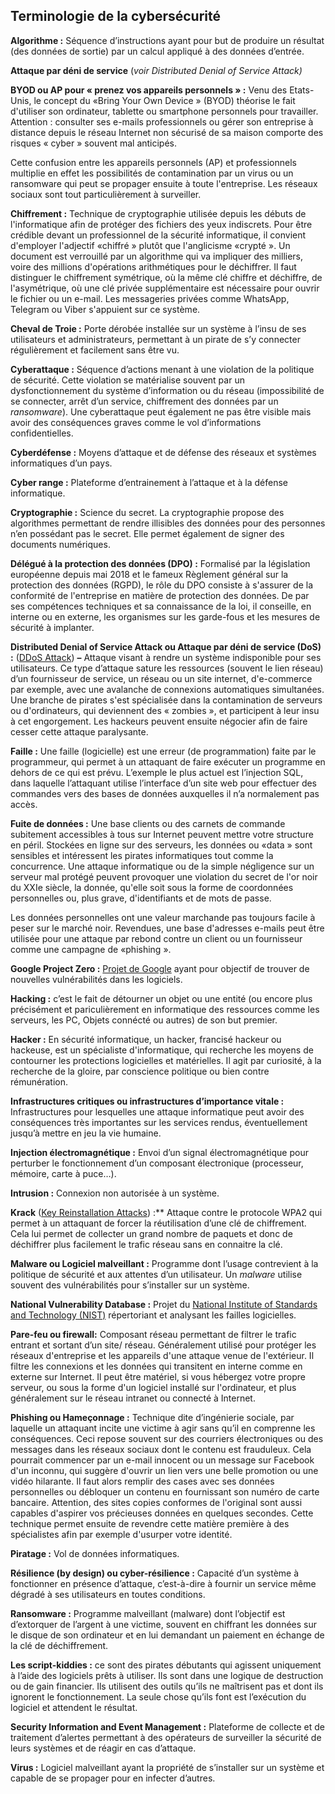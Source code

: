 ## Terminologie de la cybersécurité

**Algorithme :**  Séquence d’instructions ayant pour but de produire un résultat (des données de sortie) par un calcul appliqué à des données d’entrée.

**Attaque par déni de service**  (_voir Distributed Denial of Service Attack)_

**BYOD ou AP pour « prenez vos appareils personnels » :** Venu des Etats-Unis, le concept du «Bring Your Own Device » (BYOD) théorise le fait d'utiliser son ordinateur, tablette ou smartphone personnels pour travailler. Attention : consulter ses e-mails professionnels ou gérer son entreprise à distance depuis le réseau Internet non sécurisé de sa maison comporte des risques « cyber » souvent mal anticipés.

Cette confusion entre les appareils personnels (AP) et professionnels multiplie en effet les possibilités de contamination par un virus ou un ransomware qui peut se propager ensuite à toute l'entreprise. Les réseaux sociaux sont tout particulièrement à surveiller.

**Chiffrement :** Technique de cryptographie utilisée depuis les débuts de l'informatique afin de protéger des fichiers des yeux indiscrets. Pour être crédible devant un professionnel de la sécurité informatique, il convient d'employer l'adjectif «chiffré » plutôt que l'anglicisme «crypté ».
Un document est verrouillé par un algorithme qui va impliquer des milliers, voire des millions d'opérations arithmétiques pour le déchiffrer. Il faut distinguer le chiffrement symétrique, où la même clé chiffre et déchiffre, de l'asymétrique, où une clé privée supplémentaire est nécessaire pour ouvrir le fichier ou un e-mail. Les messageries privées comme WhatsApp, Telegram ou Viber s'appuient sur ce système.

**Cheval de Troie  :**  Porte dérobée installée sur un système à l’insu de ses utilisateurs et administrateurs, permettant à un pirate de s’y connecter régulièrement et facilement sans être vu.

**Cyberattaque :**  Séquence d’actions menant à une violation de la politique de sécurité. Cette violation se matérialise souvent par un dysfonctionnement du système d’information ou du réseau (impossibilité de se connecter, arrêt d’un service, chiffrement des données par un  _ransomware_). Une cyberattaque peut également ne pas être visible mais avoir des conséquences graves comme le vol d’informations confidentielles.

**Cyberdéfense :**  Moyens d’attaque et de défense des réseaux et systèmes informatiques d’un pays.

**Cyber range :**  Plateforme d’entrainement à l’attaque et à la défense informatique.

**Cryptographie :**  Science du secret. La cryptographie propose des algorithmes permettant de rendre illisibles des données pour des personnes n’en possédant pas le secret. Elle permet également de signer des documents numériques.

**Délégué à la protection des données (DPO) :** Formalisé par la législation européenne depuis mai 2018 et le fameux Règlement général sur la protection des données (RGPD), le rôle du DPO consiste à s'assurer de la conformité de l'entreprise en matière de protection des données. De par ses compétences techniques et sa connaissance de la loi, il conseille, en interne ou en externe, les organismes sur les garde-fous et les mesures de sécurité à implanter.

**Distributed Denial of Service Attack ou Attaque par déni de service (DoS) :**  ([DDoS Attack](https://www.ssi.gouv.fr/uploads/2015/03/NP_Guide_DDoS.pdf)) **–**  Attaque visant à rendre un système indisponible pour ses utilisateurs. Ce type d’attaque sature les ressources (souvent le lien réseau) d’un fournisseur de service, un réseau ou un site internet, d'e-commerce par exemple, avec une avalanche de connexions automatiques simultanées. Une branche de pirates s'est spécialisée dans la contamination de serveurs ou d'ordinateurs, qui deviennent des « zombies », et participent à leur insu à cet engorgement. Les hackeurs peuvent ensuite négocier afin de faire cesser cette attaque paralysante.

**Faille :**  Une faille (logicielle) est une erreur (de programmation) faite par le programmeur, qui permet à un attaquant de faire exécuter un programme en dehors de ce qui est prévu. L’exemple le plus actuel est l’injection SQL, dans laquelle l’attaquant utilise l’interface d’un site web pour effectuer des commandes vers des bases de données auxquelles il n’a normalement pas accès.

**Fuite de données :** Une base clients ou des carnets de commande subitement accessibles à tous sur Internet peuvent mettre votre structure en péril. Stockées en ligne sur des serveurs, les données ou «data » sont sensibles et intéressent les pirates informatiques tout comme la concurrence. Une attaque informatique ou de la simple négligence sur un serveur mal protégé peuvent provoquer une violation du secret de l'or noir du XXIe siècle, la donnée, qu'elle soit sous la forme de coordonnées personnelles ou, plus grave, d'identifiants et de mots de passe.

Les données personnelles ont une valeur marchande pas toujours facile à peser sur le marché noir. Revendues, une base d'adresses e-mails peut être utilisée pour une attaque par rebond contre un client ou un fournisseur comme une campagne de «phishing ».

**Google Project Zero :**  [Projet de Google](https://googleprojectzero.blogspot.fr/)  ayant pour objectif de trouver de nouvelles vulnérabilités dans les logiciels.

**Hacking :** c’est le fait de détourner un objet ou une entité (ou encore plus précisément et pariculièrement en informatique des ressources comme les serveurs, les PC, Objets connécté ou autres) de son but premier.

**Hacker :** En sécurité informatique, un hacker, francisé hackeur ou hackeuse, est un spécialiste d'informatique, qui recherche les moyens de contourner les protections logicielles et matérielles. Il agit par curiosité, à la recherche de la gloire, par conscience politique ou bien contre rémunération.

**Infrastructures critiques ou infrastructures d’importance vitale :**  Infrastructures pour lesquelles une attaque informatique peut avoir des conséquences très importantes sur les services rendus, éventuellement jusqu’à mettre en jeu la vie humaine.

**Injection électromagnétique :**  Envoi d’un signal électromagnétique pour perturber le fonctionnement d’un composant électronique (processeur, mémoire, carte à puce…).

**Intrusion  :**  Connexion non autorisée à un système.

**Krack** ([Key Reinstallation Attacks](https://www.krackattacks.com/)) :**  Attaque contre le protocole WPA2 qui permet à un attaquant de forcer la réutilisation d’une clé de chiffrement. Cela lui permet de collecter un grand nombre de paquets et donc de déchiffrer plus facilement le trafic réseau sans en connaitre la clé.

**Malware ou Logiciel malveillant :**  Programme dont l’usage contrevient à la politique de sécurité et aux attentes d’un utilisateur. Un  _malware_  utilise souvent des vulnérabilités pour s’installer sur un système.

**National Vulnerability Database :**  Projet du  [National Institute of Standards and Technology (NIST)](https://nvd.nist.gov/)  répertoriant et analysant les failles logicielles.

**Pare-feu  ou firewall:**  Composant réseau permettant de filtrer le trafic entrant et sortant d’un site/ réseau.
Généralement utilisé pour protéger les réseaux d'entreprise et les appareils d'une attaque venue de l'extérieur. Il filtre les connexions et les données qui transitent en interne comme en externe sur Internet.
Il peut être matériel, si vous hébergez votre propre serveur, ou sous la forme d'un logiciel installé sur l'ordinateur, et plus généralement sur le réseau intranet ou connecté à Internet.

**Phishing  ou Hameçonnage :**  Technique dite d’ingénierie sociale, par laquelle un attaquant incite une victime à agir sans qu’il en comprenne les conséquences. Ceci repose souvent sur des courriers électroniques ou des messages dans les réseaux sociaux dont le contenu est frauduleux.
Cela pourrait commencer par un e-mail innocent ou un message sur Facebook d'un inconnu, qui suggère d'ouvrir un lien vers une belle promotion ou une vidéo hilarante. Il faut alors remplir des cases avec ses données personnelles ou débloquer un contenu en fournissant son numéro de carte bancaire.
Attention, des sites copies conformes de l'original sont aussi capables d'aspirer vos précieuses données en quelques secondes. Cette technique permet ensuite de revendre cette matière première à des spécialistes afin par exemple d'usurper votre identité.

**Piratage :**  Vol de données informatiques.

**Résilience (by design) ou cyber-résilience :**  Capacité d’un système à fonctionner en présence d’attaque, c’est-à-dire à fournir un service même dégradé à ses utilisateurs en toutes conditions.

**Ransomware :**  Programme malveillant (malware) dont l’objectif est d’extorquer de l’argent à une victime, souvent en chiffrant les données sur le disque de son ordinateur et en lui demandant un paiement en échange de la clé de déchiffrement.

**Les script-kiddies :** ce sont des pirates débutants qui agissent uniquement à l’aide des logiciels prêts à utiliser. Ils sont dans une logique de destruction ou de gain financier. Ils utilisent des outils qu’ils ne maîtrisent pas et dont ils ignorent le fonctionnement. La seule chose qu’ils font est l’exécution du logiciel et attendent le résultat.

**Security Information and Event Management :**  Plateforme de collecte et de traitement d’alertes permettant à des opérateurs de surveiller la sécurité de leurs systèmes et de réagir en cas d’attaque.

**Virus :**  Logiciel malveillant ayant la propriété de s’installer sur un système et capable de se propager pour en infecter d’autres.
